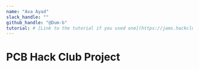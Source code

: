 ```yaml
---
name: "Ava Ayad"
slack_handle: ""
github_handle: "@Dum-b"
tutorial: # [Link to the tutorial if you used one](https://jams.hackclub.com/jam/hacker-card)
---
```


# PCB Hack Club Project

<!-- I am making a PCB hackcard to promote my friendship with Catie Foley, a student in my grade. She is the bestest and we designed our cards after each other. -->

<!-- $19.48 -->

<!-- One challenge in my design process was trying to find a quality program for outlining the images I wanted to display on my card. The actual component placement was easy and fun. -->
